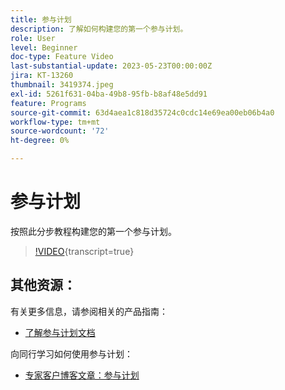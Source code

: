 ```yaml
---
title: 参与计划
description: 了解如何构建您的第一个参与计划。
role: User
level: Beginner
doc-type: Feature Video
last-substantial-update: 2023-05-23T00:00:00Z
jira: KT-13260
thumbnail: 3419374.jpeg
exl-id: 5261f631-04ba-49b8-95fb-b8af48e5dd91
feature: Programs
source-git-commit: 63d4aea1c818d35724c0cdc14e69ea00eb06b4a0
workflow-type: tm+mt
source-wordcount: '72'
ht-degree: 0%

---
```


# 参与计划

按照此分步教程构建您的第一个参与计划。

>[!VIDEO](https://video.tv.adobe.com/v/3419374/?learn=on){transcript=true} 

## 其他资源：

有关更多信息，请参阅相关的产品指南：
* [了解参与计划文档](https://experienceleague.adobe.com/docs/marketo/using/product-docs/email-marketing/drip-nurturing/creating-an-engagement-program/understanding-engagement-programs.html?lang=en) 

向同行学习如何使用参与计划：
* [专家客户博客文章：参与计划](https://nation.marketo.com/t5/product-blogs/marketo-success-series-engagement-programs/ba-p/301712)
